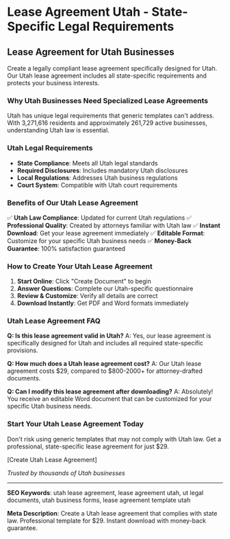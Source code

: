 # Lease Agreement Utah - State-Specific Legal Requirements

## Lease Agreement for Utah Businesses

Create a legally compliant lease agreement specifically designed for Utah. Our Utah lease agreement includes all state-specific requirements and protects your business interests.

### Why Utah Businesses Need Specialized Lease Agreements

Utah has unique legal requirements that generic templates can't address. With 3,271,616 residents and approximately 261,729 active businesses, understanding Utah law is essential.

### Utah Legal Requirements

- **State Compliance**: Meets all Utah legal standards
- **Required Disclosures**: Includes mandatory Utah disclosures
- **Local Regulations**: Addresses Utah business regulations
- **Court System**: Compatible with Utah court requirements

### Benefits of Our Utah Lease Agreement

✅ **Utah Law Compliance**: Updated for current Utah regulations
✅ **Professional Quality**: Created by attorneys familiar with Utah law
✅ **Instant Download**: Get your lease agreement immediately
✅ **Editable Format**: Customize for your specific Utah business needs
✅ **Money-Back Guarantee**: 100% satisfaction guaranteed

### How to Create Your Utah Lease Agreement

1. **Start Online**: Click "Create Document" to begin
2. **Answer Questions**: Complete our Utah-specific questionnaire
3. **Review & Customize**: Verify all details are correct
4. **Download Instantly**: Get PDF and Word formats immediately

### Utah Lease Agreement FAQ

**Q: Is this lease agreement valid in Utah?**
A: Yes, our lease agreement is specifically designed for Utah and includes all required state-specific provisions.

**Q: How much does a Utah lease agreement cost?**
A: Our Utah lease agreement costs $29, compared to $800-2000+ for attorney-drafted documents.

**Q: Can I modify this lease agreement after downloading?**
A: Absolutely! You receive an editable Word document that can be customized for your specific Utah business needs.

### Start Your Utah Lease Agreement Today

Don't risk using generic templates that may not comply with Utah law. Get a professional, state-specific lease agreement for just $29.

[Create Utah Lease Agreement]

*Trusted by thousands of Utah businesses*

---

**SEO Keywords**: utah lease agreement, lease agreement utah, ut legal documents, utah business forms, lease agreement template utah

**Meta Description**: Create a Utah lease agreement that complies with state law. Professional template for $29. Instant download with money-back guarantee.
